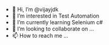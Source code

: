 - 👋 Hi, I’m @vijayjdk
- 👀 I’m interested in Test Automation
- 🌱 I’m currently learning Selenium c#
- 💞️ I’m looking to collaborate on ...
- 📫 How to reach me ...

<!---
vijayjdk/vijayjdk is a ✨ special ✨ repository because its `README.md` (this file) appears on your GitHub profile.
You can click the Preview link to take a look at your changes.
--->
